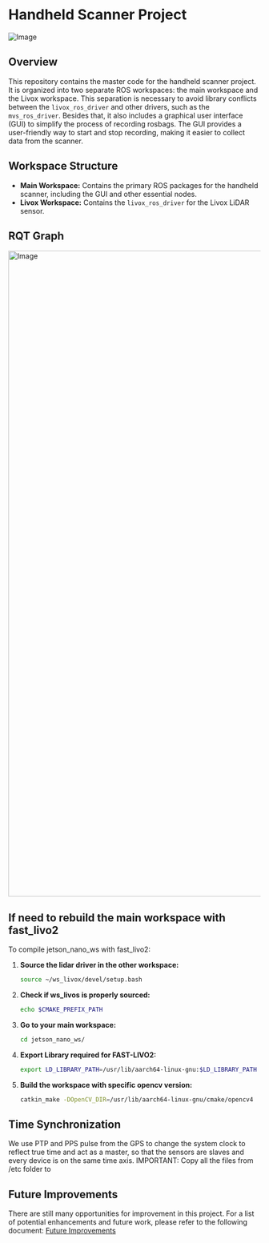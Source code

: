 # Handheld Scanner Project
![Image](https://github.com/user-attachments/assets/52144c85-02dd-4625-91a6-308406e5df9d)

## Overview

This repository contains the master code for the handheld scanner project. It is organized into two separate ROS workspaces: the main workspace and the Livox workspace. This separation is necessary to avoid library conflicts between the `livox_ros_driver` and other drivers, such as the `mvs_ros_driver`. Besides that, it also includes a graphical user interface (GUI) to simplify the process of recording rosbags. The GUI provides a user-friendly way to start and stop recording, making it easier to collect data from the scanner.

## Workspace Structure

* **Main Workspace:** Contains the primary ROS packages for the handheld scanner, including the GUI and other essential nodes.
* **Livox Workspace:** Contains the `livox_ros_driver` for the Livox LiDAR sensor.

## RQT Graph
<img width="2523" height="1291" alt="Image" src="https://github.com/user-attachments/assets/4544b30c-d86b-4233-b2c9-ab2f868ca844" />

## If need to rebuild the main workspace with fast_livo2
To compile jetson_nano_ws with fast_livo2:
1. **Source the lidar driver in the other workspace:**
    ```bash
    source ~/ws_livox/devel/setup.bash
    ```
    
2. **Check if ws_livos is properly sourced:** 
    ```bash
    echo $CMAKE_PREFIX_PATH
    ```
    
3. **Go to your main workspace:** 
    ```bash
    cd jetson_nano_ws/
    ```
    
4. **Export Library required for FAST-LIVO2:** 
    ```bash
    export LD_LIBRARY_PATH=/usr/lib/aarch64-linux-gnu:$LD_LIBRARY_PATH
    ```
    
5. **Build the workspace with specific opencv version:** 
    ```bash
    catkin_make -DOpenCV_DIR=/usr/lib/aarch64-linux-gnu/cmake/opencv4
    ```

## Time Synchronization
We use PTP and PPS pulse from the GPS to change the system clock to reflect true time and act as a master, so that the sensors are slaves and every device is on the same time axis. 
IMPORTANT: Copy all the files from /etc folder to 


## Future Improvements

There are still many opportunities for improvement in this project. For a list of potential enhancements and future work, please refer to the following document:
[Future Improvements](https://docs.google.com/document/d/1kc0jDXTHvJZl9womAMwVZ0JFm0FM8eKSd4X9cDq6aK4/edit?usp=drive_link)

